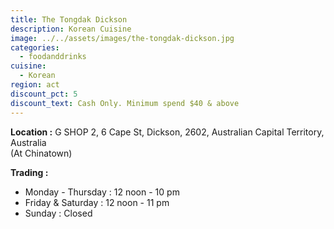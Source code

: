 ```yaml
---
title: The Tongdak Dickson
description: Korean Cuisine
image: ../../assets/images/the-tongdak-dickson.jpg
categories:
  - foodanddrinks
cuisine:
  - Korean
region: act
discount_pct: 5
discount_text: Cash Only. Minimum spend $40 & above
---
```


**Location :** G SHOP 2, 6 Cape St, Dickson, 2602, Australian Capital Territory, Australia\
(At Chinatown)

**Trading :**

- Monday - Thursday : 12 noon - 10 pm
- Friday & Saturday : 12 noon - 11 pm
- Sunday : Closed
